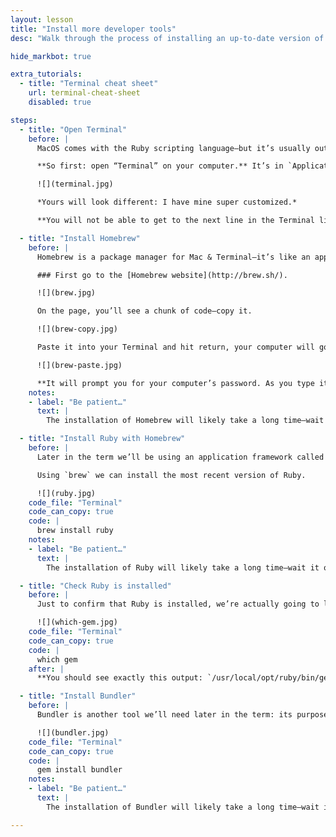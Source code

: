 ```yaml
---
layout: lesson
title: "Install more developer tools"
desc: "Walk through the process of installing an up-to-date version of Ruby & Bundler on your computer in preparation for doing our pattern libraries."

hide_markbot: true

extra_tutorials:
  - title: "Terminal cheat sheet"
    url: terminal-cheat-sheet
    disabled: true

steps:
  - title: "Open Terminal"
    before: |
      MacOS comes with the Ruby scripting language—but it’s usually out-of-date and quite restricted. So we need to install our own version, which isn’t too difficult to install, but it does require everything to be completed from within Terminal.

      **So first: open “Terminal” on your computer.** It’s in `Applications > Utilities` or you can search with “Spotlight”.

      ![](terminal.jpg)

      *Yours will look different: I have mine super customized.*

      **You will not be able to get to the next line in the Terminal like mine shows—mine is extremely customized because I use it so often.**

  - title: "Install Homebrew"
    before: |
      Homebrew is a package manager for Mac & Terminal—it’s like an app store, but specifically in the Terminal and mostly for developer tools.

      ### First go to the [Homebrew website](http://brew.sh/).

      ![](brew.jpg)

      On the page, you’ll see a chunk of code—copy it.

      ![](brew-copy.jpg)

      Paste it into your Terminal and hit return, your computer will go off an install Homebrew.

      ![](brew-paste.jpg)

      **It will prompt you for your computer’s password. As you type it in you won’t see anything—but it is being entered. When you’ve finished typing your password, hit `Return`.**
    notes:
    - label: "Be patient…"
      text: |
        The installation of Homebrew will likely take a long time—wait it out before continuing.

  - title: "Install Ruby with Homebrew"
    before: |
      Later in the term we’ll be using an application framework called Jekyll. Jekyll is written in the Ruby programming language, so we need to get that installed on our systems.

      Using `brew` we can install the most recent version of Ruby.

      ![](ruby.jpg)
    code_file: "Terminal"
    code_can_copy: true
    code: |
      brew install ruby
    notes:
    - label: "Be patient…"
      text: |
        The installation of Ruby will likely take a long time—wait it out before continuing.

  - title: "Check Ruby is installed"
    before: |
      Just to confirm that Ruby is installed, we’re actually going to look for another app that was installed alongside Ruby: RubyGems. We’re going to look to see which RubyGems app your computer tries to load.

      ![](which-gem.jpg)
    code_file: "Terminal"
    code_can_copy: true
    code: |
      which gem
    after: |
      **You should see exactly this output: `/usr/local/opt/ruby/bin/gem` otherwise it didn’t install properly.** *It’s likely that your `$PATH` variable wasn’t set properly when Homebrew was installed—your teacher can help you fix that.*

  - title: "Install Bundler"
    before: |
      Bundler is another tool we’ll need later in the term: its purpose is to allow us to define what plugins & packages our application will rely on: specifically we’ll use it to define that our app uses Jekyll & Patternbot.

      ![](bundler.jpg)
    code_file: "Terminal"
    code_can_copy: true
    code: |
      gem install bundler
    notes:
    - label: "Be patient…"
      text: |
        The installation of Bundler will likely take a long time—wait it out before continuing.

---
```

